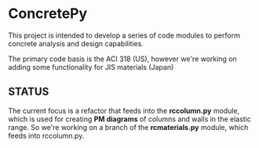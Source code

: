 # ConcretePy

This project is intended to develop a series of code modules to perform concrete analysis and design capabilities.

The primary code basis is the ACI 318 (US), however we're working on adding some functionality for JIS materials (Japan)

## STATUS

The current focus is a refactor that feeds into the **rccolumn.py** module, which is used for creating **PM diagrams** of columns and walls in the elastic range. So we're working on a branch of the **rcmaterials.py** module, which feeds into rccolumn.py.